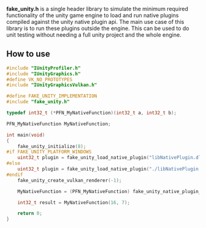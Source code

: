 **fake_unity.h** is a single header library to simulate the minimum required functionality
of the unity game engine to load and run native plugins compiled against the unity native plugin api.
The main use case of this library is to run these plugins outside the engine. This can be used to
do unit testing without needing a full unity project and the whole engine.

## How to use

```c
#include "IUnityProfiler.h"
#include "IUnityGraphics.h"
#define VK_NO_PROTOTYPES
#include "IUnityGraphicsVulkan.h"

#define FAKE_UNITY_IMPLEMENTATION
#include "fake_unity.h"

typedef int32_t (*PFN_MyNativeFunction)(int32_t a, int32_t b);

PFN_MyNativeFunction MyNativeFunction;

int main(void)
{
    fake_unity_initialize(8);
#if FAKE_UNITY_PLATFORM_WINDOWS
    uint32_t plugin = fake_unity_load_native_plugin("libNativePlugin.dll");
#else
    uint32_t plugin = fake_unity_load_native_plugin("./libNativePlugin.so");
#endif
    fake_unity_create_vulkan_renderer(-1);

    MyNativeFunction = (PFN_MyNativeFunction) fake_unity_native_plugin_get_proc_address(plugin, "MyNativeFunction");

    int32_t result = MyNativeFunction(16, 7);

    return 0;
}
```
